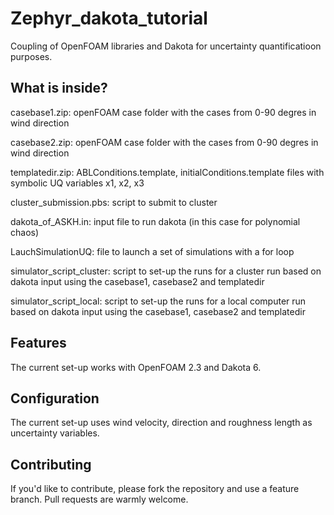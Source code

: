 # Zephyr_dakota_tutorial

Coupling of OpenFOAM libraries and Dakota for uncertainty quantificatioon purposes.

## What is inside?

casebase1.zip: openFOAM case folder with the cases from 0-90 degres in wind direction

casebase2.zip: openFOAM case folder with the cases from 0-90 degres in wind direction

templatedir.zip: ABLConditions.template, initialConditions.template files with symbolic UQ variables x1, x2, x3

cluster_submission.pbs: script to submit to cluster

dakota_of_ASKH.in: input file to run dakota (in this case for polynomial chaos)

LauchSimulationUQ: file to launch a set of simulations with a for loop

simulator_script_cluster: script to set-up the runs for a cluster run based on dakota input using the casebase1, casebase2 and templatedir

simulator_script_local: script to set-up the runs for a local computer run based on dakota input using the casebase1, casebase2 and templatedir

## Features

The current set-up works with OpenFOAM 2.3 and Dakota 6.

## Configuration

The current set-up uses wind velocity, direction and roughness length as uncertainty variables.

## Contributing

If you'd like to contribute, please fork the repository and use a feature
branch. Pull requests are warmly welcome.
